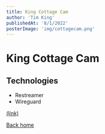 ```yaml
---
title: King Cottage Cam
author: 'Tim King'
publishedAt: '8/1/2022'
posterImage: 'img/cottagecam.png'
---
```


# King Cottage Cam

## Technologies
- Restreamer
- Wireguard


[(link)](https://king.cottage.cam)

[Back home](/)
